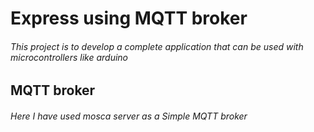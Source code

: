 # Express using MQTT broker
###### This project is to develop a complete application that can be used with microcontrollers like arduino
## MQTT broker
###### Here I have used *mosca* server as a Simple MQTT broker

